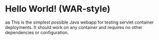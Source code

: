 Hello World! (WAR-style)
===============
aa
This is the simplest possible Java webapp for testing servlet container deployments.  It should work on any container and requires no other dependencies or configuration.
